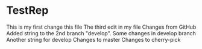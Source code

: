 # TestRep

This is my first change this file
The third edit in my file
Changes from GitHub
Added string to the 2nd branch "develop".
Some changes in develop branch
Another string for develop
Changes to master
Changes to cherry-pick